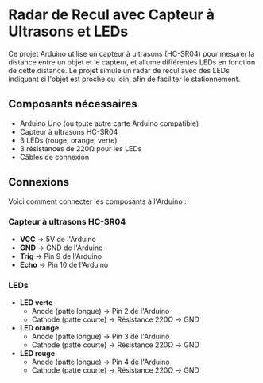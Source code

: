 # Radar de Recul avec Capteur à Ultrasons et LEDs

Ce projet Arduino utilise un capteur à ultrasons (HC-SR04) pour mesurer la distance entre un objet et le capteur, et allume différentes LEDs en fonction de cette distance. Le projet simule un radar de recul avec des LEDs indiquant si l'objet est proche ou loin, afin de faciliter le stationnement.

## Composants nécessaires

- Arduino Uno (ou toute autre carte Arduino compatible)
- Capteur à ultrasons HC-SR04
- 3 LEDs (rouge, orange, verte)
- 3 résistances de 220Ω pour les LEDs
- Câbles de connexion

## Connexions

Voici comment connecter les composants à l'Arduino :

### Capteur à ultrasons HC-SR04

- **VCC** → 5V de l'Arduino
- **GND** → GND de l'Arduino
- **Trig** → Pin 9 de l'Arduino
- **Echo** → Pin 10 de l'Arduino

### LEDs

- **LED verte**
  - Anode (patte longue) → Pin 2 de l'Arduino
  - Cathode (patte courte) → Résistance 220Ω → GND
- **LED orange**
  - Anode (patte longue) → Pin 3 de l'Arduino
  - Cathode (patte courte) → Résistance 220Ω → GND
- **LED rouge**
  - Anode (patte longue) → Pin 4 de l'Arduino
  - Cathode (patte courte) → Résistance 220Ω → GND
